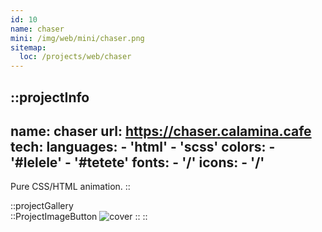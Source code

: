 ```yaml
---
id: 10
name: chaser
mini: /img/web/mini/chaser.png
sitemap:
  loc: /projects/web/chaser
---
```


::projectInfo
---
name: chaser
url: https://chaser.calamina.cafe
tech: 
    languages:
      - 'html'
      - 'scss'
    colors:
      - '#lelele'
      - '#tetete'
    fonts:
      - '/'
    icons:
      - '/'
---
Pure CSS/HTML animation.
::

::projectGallery  
  ::ProjectImageButton
    ![cover](/img/web/chaser.png)
  ::
::

<!-- ::projectFeatures
:: -->